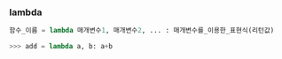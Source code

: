 ---
---

### lambda
```python
함수_이름 = lambda 매개변수1, 매개변수2, ... : 매개변수를_이용한_표현식(리턴값)

>>> add = lambda a, b: a+b
```